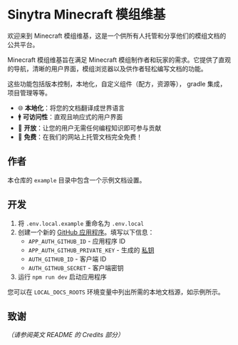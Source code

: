 # Sinytra Minecraft 模组维基

欢迎来到 Minecraft 模组维基，这是一个供所有人托管和分享他们的模组文档的公共平台。

Minecraft 模组维基旨在满足 Minecraft 模组制作者和玩家的需求。它提供了直观的导航，清晰的用户界面，模组浏览器以及供作者轻松编写文档的功能。

这些功能包括版本控制，本地化，自定义组件（配方，资源等）， gradle 集成，项目管理等等。

- 🌐 **本地化**：将您的文档翻译成世界语言
- 🚹 **可访问性**：直观且响应式的用户界面
- 🤝 **开放**：让您的用户无需任何编程知识即可参与贡献
- 💸 **免费**：在我们的网站上托管文档完全免费！

## 作者

本仓库的 `example` 目录中包含一个示例文档设置。

## 开发

1. 将 `.env.local.example` 重命名为 `.env.local`
2. 创建一个新的 [GitHub 应用程序](https://github.com/settings/apps/new)。填写以下信息：
   - `APP_AUTH_GITHUB_ID` - 应用程序 ID
   - `APP_AUTH_GITHUB_PRIVATE_KEY` - 生成的 [私钥](https://docs.github.com/en/apps/creating-github-apps/authenticating-with-a-github-app/managing-private-keys-for-github-apps)
   - `AUTH_GITHUB_ID` - 客户端 ID
   - `AUTH_GITHUB_SECRET` - 客户端密钥
3. 运行 `npm run dev` 启动应用程序

您可以在 `LOCAL_DOCS_ROOTS` 环境变量中列出所需的本地文档源，如示例所示。

## 致谢

_（请参阅英文 README 的 Credits 部分）_
